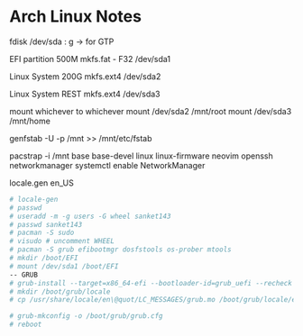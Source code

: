 # Arch Linux Notes
fdisk /dev/sda
: g -> for GTP

EFI partition 500M
mkfs.fat - F32 /dev/sda1

Linux System 200G
mkfs.ext4 /dev/sda2

Linux System REST
mkfs.ext4 /dev/sda3

mount whichever to whichever
mount /dev/sda2 /mnt/root
mount /dev/sda3 /mnt/home

genfstab -U -p /mnt >> /mnt/etc/fstab

pacstrap -i /mnt base base-devel linux linux-firmware neovim openssh networkmanager 
systemctl enable NetworkManager

locale.gen en_US
```bash
# locale-gen
# passwd
# useradd -m -g users -G wheel sanket143
# passwd sanket143
# pacman -S sudo
# visudo # uncomment WHEEL
# pacman -S grub efibootmgr dosfstools os-prober mtools
# mkdir /boot/EFI
# mount /dev/sda1 /boot/EFI
-- GRUB
# grub-install --target=x86_64-efi --bootloader-id=grub_uefi --recheck
# mkdir /boot/grub/locale
# cp /usr/share/locale/en\@quot/LC_MESSAGES/grub.mo /boot/grub/locale/en.mo

# grub-mkconfig -o /boot/grub/grub.cfg
# reboot
```

